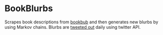 # BookBlurbs

Scrapes book descriptions from [bookbub](https://www.bookbub.com/) and then generates new blurbs by using Markov chains. Blurbs are [tweeted out](https://twitter.com/MadAboutTheBot) daily using twitter API.

